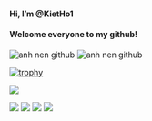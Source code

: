 <h4>Hi, I’m @KietHo1</h4>
<h4>Welcome everyone to my github!</h4>
<picture>
 <source media="(prefers-color-scheme: dark)" srcset="https://media.giphy.com/media/qgQUggAC3Pfv687qPC/giphy.gif">
 <source media="(prefers-color-scheme: light)" srcset="https://media.giphy.com/media/qgQUggAC3Pfv687qPC/giphy.gif">
 <img alt="anh nen github" src="https://media.giphy.com/media/qgQUggAC3Pfv687qPC/giphy.gif">
 <img alt="anh nen github" src="https://media.giphy.com/media/fQZX2aoRC1Tqw/giphy.gif">
</picture>



[![trophy](https://github-profile-trophy.vercel.app/?username=KietHo1&margin-w=8)](https://github.com/ryo-ma/github-profile-trophy)

![](https://github-profile-summary-cards.vercel.app/api/cards/profile-details?username=KietHo1&theme=vue)

![](http://github-profile-summary-cards.vercel.app/api/cards/repos-per-language?username=KietHo1&theme=default)
![](http://github-profile-summary-cards.vercel.app/api/cards/most-commit-language?username=KietHo1&theme=default)
![](http://github-profile-summary-cards.vercel.app/api/cards/stats?username=KietHo1&theme=default)
![](http://github-profile-summary-cards.vercel.app/api/cards/productive-time?username=KietHo1&theme=default&utcOffset=8)
